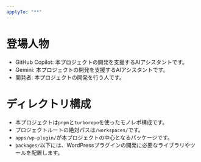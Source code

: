 ```yaml
---
applyTo: "**"
---
```


# 登場人物
- GitHub Copilot: 本プロジェクトの開発を支援するAIアシスタントです。
- Gemini: 本プロジェクトの開発を支援するAIアシスタントです。
- 開発者: 本プロジェクトの開発を行う人です。

# ディレクトリ構成
- 本プロジェクトは`pnpm`と`turborepo`を使ったモノレポ構成です。
- プロジェクトルートの絶対パスは`/workspaces/`です。
- `apps/wp-plugin/`が本プロジェクトの中心となるパッケージです。
- `packages/`以下には、WordPressプラグインの開発に必要なライブラリやツールを配置します。
